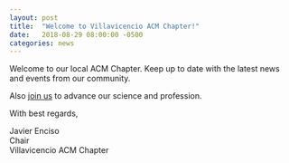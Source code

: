 ```yaml
---
layout: post
title:  "Welcome to Villavicencio ACM Chapter!"
date:   2018-08-29 08:00:00 -0500
categories: news
---
```

Welcome to our local ACM Chapter. Keep up to date with the latest news and events from our community.

Also [join us][acm-form] to advance our science and profession.

With best regards,

Javier Enciso  
Chair  
Villavicencio ACM Chapter

[acm-form]: http://bit.ly/2MxmDcL
